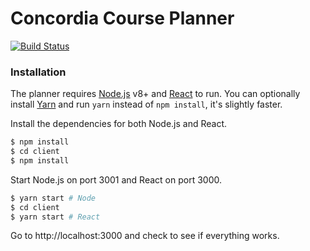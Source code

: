 # Concordia Course Planner
[![Build Status](https://travis-ci.org/andrelegault/node-react.svg?branch=master)](https://travis-ci.org/andrelegault/node-react)

### Installation

The planner requires [Node.js](https://nodejs.org/) v8+ and [React](https://reactjs.org) to run. You can optionally install [Yarn](https://yarnpkg.com) and run `yarn` instead of `npm install`, it's slightly faster.

Install the dependencies for both Node.js and React.
```sh
$ npm install
$ cd client
$ npm install
```

Start Node.js on port 3001 and React on port 3000.
```sh
$ yarn start # Node
$ cd client
$ yarn start # React
```

Go to http://localhost:3000 and check to see if everything works.
